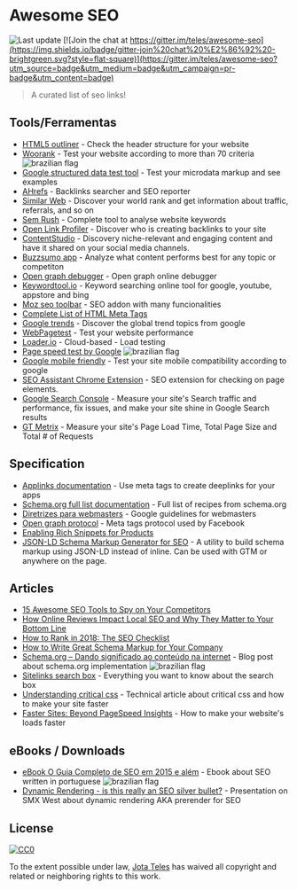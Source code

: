 # Awesome SEO

![Last update](https://img.shields.io/badge/last%20update-09%20MAY%202018-green.svg?style=flat-square)
[![Join the chat at https://gitter.im/teles/awesome-seo](https://img.shields.io/badge/gitter-join%20chat%20%E2%86%92%20-brightgreen.svg?style=flat-square)](https://gitter.im/teles/awesome-seo?utm_source=badge&utm_medium=badge&utm_campaign=pr-badge&utm_content=badge)

> A curated list of seo links!

[br]: https://upload.wikimedia.org/wikipedia/commons/4/40/Icons-flag-br.png  "Conteúdo disponível em português"

## Tools/Ferramentas
* [HTML5 outliner](https://gsnedders.html5.org/outliner/) - Check the header structure for your website
* [Woorank](https://www.woorank.com/pt/) - Test your website according to more than 70 criteria  ![brazilian flag][br]
* [Google structured data test tool](https://developers.google.com/structured-data/testing-tool/) - Test your microdata markup and see examples
* [AHrefs](https://ahrefs.com) - Backlinks searcher and SEO reporter
* [Similar Web](http://www.similarweb.com/) - Discover your world rank and get information about traffic, referrals, and so on
* [Sem Rush](http://www.semrush.com/) - Complete tool to analyse website keywords
* [Open Link Profiler](http://openlinkprofiler.org/) - Discover who is creating backlinks to your site
* [ContentStudio](https://app.contentstudio.io) - Discovery niche-relevant and engaging content and have it shared on your social media channels.
* [Buzzsumo app](https://app.buzzsumo.com) - Analyze what content performs best for any topic or competiton
* [Open graph debugger](https://developers.facebook.com/tools/debug/og/object?) - Open graph online debugger
* [Keywordtool.io](http://keywordtool.io/) - Keyword searching online tool for google, youtube, appstore and bing
* [Moz seo toolbar](https://moz.com/tools/seo-toolbar) - SEO addon with many funcionalities
* [Complete List of HTML Meta Tags](https://gist.github.com/whitingx/3840905)
* [Google trends](https://www.google.com/trends/) - Discover the global trend topics from google
* [WebPagetest](http://www.webpagetest.org/) - Test your website performance
* [Loader.io](https://loader.io/) - Cloud-based - Load testing
* [Page speed test by Google](https://developers.google.com/speed/pagespeed/insights/?hl&#x3D;pt-BR)  ![brazilian flag][br]
* [Google mobile friendly](https://www.google.com/webmasters/tools/mobile-friendly) - Test your site mobile compatibility according to google
* [SEO Assistant Chrome Extension](https://chrome.google.com/webstore/detail/galileo-seo-assistant/jmehfdipeccfhbfbmkfpikgmfpamlalf) - SEO extension for checking on page elements.
* [Google Search Console](https://search.google.com/search-console/about) - Measure your site's Search traffic and performance, fix issues, and make your site shine in Google Search results
* [GT Metrix](https://gtmetrix.com/) - Measure your site's Page Load Time, Total Page Size and Total # of Requests

## Specification
* [Applinks documentation](http://applinks.org/documentation/) - Use meta tags to create deeplinks for your apps
* [Schema.org full list documentation](http://schema.org/docs/full.html) - Full list of recipes from schema.org
* [Diretrizes para webmasters](https://support.google.com/webmasters/answer/35769) - Google guidelines for webmasters
* [Open graph protocol](http://opengraphprotocol.org/) - Meta tags protocol used by Facebook
* [Enabling Rich Snippets for Products](https://developers.google.com/structured-data/rich-snippets/products?hl&#x3D;en&amp;rd&#x3D;1)
* [JSON-LD Schema Markup Generator for SEO](https://www.jamesdflynn.com/json-ld-schema-generator/) - A utility to build schema markup using JSON-LD instead of inline.  Can be used with GTM or anywhere on the page.

## Articles
* [15 Awesome SEO Tools to Spy on Your Competitors](http://blog.mention.com/competitor-seo-tools/) 
* [How Online Reviews Impact Local SEO and Why They Matter to Your Bottom Line](https://www.shopify.com/retail/119916611-how-online-reviews-impact-local-seo-and-why-they-matter-to-your-bottom-line)
* [How to Rank in 2018: The SEO Checklist](https://moz.com/blog/rank-in-2018-seo-checklist)
* [How to Write Great Schema Markup for Your Company](https://www.semrush.com/blog/schema-markup-for-company-corporations/)
* [Schema.org – Dando significado ao conteúdo na internet](http://blog.popupdesign.com.br/schema-org-dando-significado-ao-conteudo-na-internet/) - Blog post about schema.org implementation  ![brazilian flag][br]
* [Sitelinks search box](https://developers.google.com/structured-data/slsb-overview) - Everything you want to know about the search box
* [Understanding critical css](http://www.smashingmagazine.com/2015/08/understanding-critical-css/) - Technical article about critical css and how to make your site faster
* [Faster Sites: Beyond PageSpeed Insights](https://moz.com/blog/faster-sites-beyond-pagespeed-insights) - How to make your website's loads faster

## eBooks / Downloads
* [eBook O Guia Completo de SEO em 2015 e além](http://materiais.resultadosdigitais.com.br/guia-completo-seo) - Ebook about SEO written in portuguese  ![brazilian flag][br]
* [Dynamic Rendering - is this really an SEO silver bullet?](https://www.slideshare.net/goralewicz/dynamic-rendering-is-this-really-an-seo-silver-bullet) - Presentation on SMX West about dynamic rendering AKA prerender for SEO

## License

[![CC0](https://i.creativecommons.org/l/by/4.0/88x31.png)](http://creativecommons.org/licenses/by/4.0/)

To the extent possible under law, [Jota Teles](http://github.com/teles) has waived all copyright and related or neighboring rights to this work.
